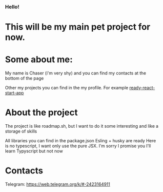 ### Hello!
# This will be my main pet project for now.


# Some about me:

My name is Chaser (i'm very shy) and you can find my contacts at the bottom of the page

Other my projects you can find in the my profile. 
For example [ready-react-start-app](https://github.com/MeRKaLyuT/Ready-react-start-app)


# About the project

The project is like roadmap.sh, but I want to do it some interesting and like a storage of skills

All libraries you can find in the package.json
Esling + husky are ready
Here is no typescript, I want only use the pure JSX. I'm sorry
I promise you I'll learn Typyscript but not now

# Contacts
Telegram: https://web.telegram.org/k/#-2423164911